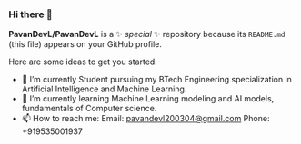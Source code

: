 ### Hi there 👋
**PavanDevL/PavanDevL** is a ✨ _special_ ✨ repository because its `README.md` (this file) appears on your GitHub profile.

Here are some ideas to get you started:

- 🔭 I’m currently Student pursuing my BTech Engineering specialization in Artificial Intelligence and Machine Learning.
- 🌱 I’m currently learning Machine Learning modeling and AI models, fundamentals of Computer science.
- 📫 How to reach me: Email: pavandevl200304@gmail.com
                       Phone: +919535001937 
